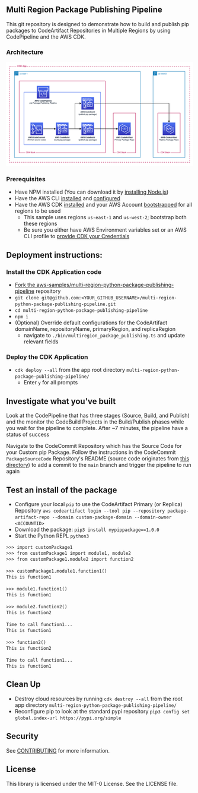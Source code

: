 ## Multi Region Package Publishing Pipeline

This git repository is designed to demonstrate how to build and publish pip packages to CodeArtifact Repositories in Multiple Regions by using CodePipeline and the AWS CDK.

### Architecture

![alt text](./Architecture.png)

### Prerequisites

- Have NPM installed (You can download it by [installing Node.js](https://nodejs.org/en/download/))
- Have the AWS CLI [installed](https://docs.aws.amazon.com/cli/latest/userguide/getting-started-install.html) and [configured](https://docs.aws.amazon.com/cli/latest/userguide/cli-configure-quickstart.html)
- Have the AWS CDK [installed](https://docs.aws.amazon.com/cdk/v2/guide/getting_started.html#getting_started_install) and your AWS Account [bootstrapped](https://docs.aws.amazon.com/cdk/v2/guide/getting_started.html#getting_started_bootstrap) for all regions to be used
  - This sample uses regions `us-east-1` and `us-west-2`; bootstrap both these regions
  - Be sure you either have AWS Environment variables set or an AWS CLI profile to [provide CDK your Credentials](https://docs.aws.amazon.com/cdk/v2/guide/cli.html#cli-environment)

## Deployment instructions:

### Install the CDK Application code

- [Fork the aws-samples/multi-region-python-package-publishing-pipeline](https://github.com/aws-samples/multi-region-python-package-publishing-pipeline/fork) repository
- `git clone git@github.com:<YOUR_GITHUB_USERNAME>/multi-region-python-package-publishing-pipeline.git`
- `cd multi-region-python-package-publishing-pipeline`
- `npm i`
- (Optional) Override default configurations for the CodeArtifact domainName, repositoryName, primaryRegion, and replicaRegion
  - navigate to `./bin/multiregion_package_publishing.ts` and update relevant fields

### Deploy the CDK Application

- `cdk deploy --all` from the app root directory `multi-region-python-package-publishing-pipeline/`
  - Enter `y` for all prompts

## Investigate what you've built

Look at the CodePipeline that has three stages (Source, Build, and Publish) and the monitor the CodeBuild Projects in the Build/Publish phases while you wait for the pipeline to complete. After ~7 minutes, the pipeline have a status of success

Navigate to the CodeCommit Repository which has the Source Code for your Custom pip Package. Follow the instructions in the CodeCommit `PackageSourceCode` Repository's README (source code originates from [this directory](./lib/custom-package-source-code)) to add a commit to the `main` branch and trigger the pipeline to run again

## Test an install of the package

- Configure your local `pip` to use the CodeArtifact Primary (or Replica) Repository `aws codeartifact login --tool pip --repository package-artifact-repo --domain custom-package-domain --domain-owner <ACCOUNTID>`
- Download the package: `pip3 install mypippackage==1.0.0`
- Start the Python REPL `python3`

```
>>> import customPackage1
>>> from customPackage1 import module1, module2
>>> from customPackage1.module2 import function2

>>> customPackage1.module1.function1()
This is function1

>>> module1.function1()
This is function1

>>> module2.function2()
This is function2

Time to call function1...
This is function1

>>> function2()
This is function2

Time to call function1...
This is function1
```

## Clean Up

- Destroy cloud resources by running `cdk destroy --all` from the root app directory `multi-region-python-package-publishing-pipeline/`
- Reconfigure pip to look at the standard pypi repository `pip3 config set global.index-url https://pypi.org/simple`

## Security

See [CONTRIBUTING](CONTRIBUTING.md#security-issue-notifications) for more information.

## License

This library is licensed under the MIT-0 License. See the LICENSE file.
